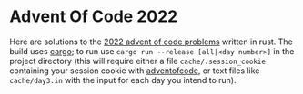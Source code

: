 # Advent Of Code 2022

Here are solutions to the [2022 advent of code problems](https://adventofcode.com/2022/)
written in rust. The build uses [cargo](https://doc.rust-lang.org/cargo/getting-started/installation.html);
to run use `cargo run --release [all|<day number>]` in the project directory (this will require either
a file `cache/.session_cookie` containing your session cookie with
[adventofcode](https://adventofcode.com/2022/), or text files like `cache/day3.in`
with the input for each day you intend to run).
